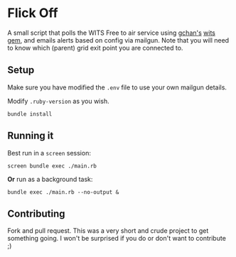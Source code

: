 # Flick Off
A small script that polls the WITS Free to air service using [gchan's](https://github.com/gchan) [wits gem](https://github.com/gchan/wits), and emails alerts based on config via mailgun.
Note that you will need to know which (parent) grid exit point you are connected to.

## Setup
Make sure you have modified the `.env` file to use your own mailgun details.

Modify `.ruby-version` as you wish.

`bundle install`

## Running it
Best run in a `screen` session:

`screen bundle exec ./main.rb`

**Or** run as a background task:

`bundle exec ./main.rb --no-output &`

## Contributing
Fork and pull request. This was a very short and crude project to get something going. I won't be surprised if you do or don't want to contribute ;)
